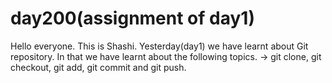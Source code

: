 # day200(assignment of day1)
Hello everyone.
This is Shashi.
Yesterday(day1) we have learnt about Git repository.
In that we have learnt about the following topics.
-> git clone, git checkout, git add, git commit and git push.

